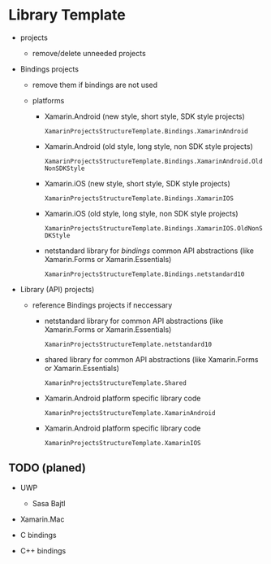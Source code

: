 # Library Template

*   projects

    *   remove/delete unneeded projects

*   Bindings projects

    *   remove them if bindings are not used
    
    *   platforms
    
        *   Xamarin.Android  (new style, short style, SDK style projects)

            `XamarinProjectsStructureTemplate.Bindings.XamarinAndroid`

        *   Xamarin.Android (old style, long style, non SDK style projects)
        
            `XamarinProjectsStructureTemplate.Bindings.XamarinAndroid.OldNonSDKStyle`

        *   Xamarin.iOS (new style, short style, SDK style projects)
            
            `XamarinProjectsStructureTemplate.Bindings.XamarinIOS`

        *   Xamarin.iOS (old style, long style, non SDK style projects)

            `XamarinProjectsStructureTemplate.Bindings.XamarinIOS.OldNonSDKStyle`

        *   netstandard library for *bindings* common API abstractions (like Xamarin.Forms or Xamarin.Essentials)

            `XamarinProjectsStructureTemplate.Bindings.netstandard10`

*   Library (API) projects)

    * reference Bindings projects if neccessary

        *   netstandard library for common API abstractions (like Xamarin.Forms or Xamarin.Essentials)

            `XamarinProjectsStructureTemplate.netstandard10`

        *   shared library for common API abstractions (like Xamarin.Forms or Xamarin.Essentials)

            `XamarinProjectsStructureTemplate.Shared`

        *   Xamarin.Android platform specific library code

            `XamarinProjectsStructureTemplate.XamarinAndroid`

        *   Xamarin.Android platform specific library code
        
            `XamarinProjectsStructureTemplate.XamarinIOS`

## TODO (planed)

*   UWP

    *   Sasa Bajtl
    
*   Xamarin.Mac 

*   C bindings

*   C++ bindings